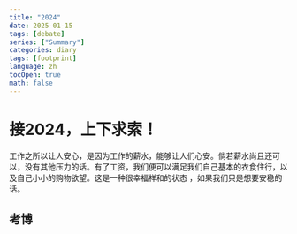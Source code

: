 ```yaml
---
title: "2024"
date: 2025-01-15
tags: [debate]
series: ["Summary"]
categories: diary
tags: [footprint]
language: zh
tocOpen: true
math: false
---
```


# 接2024，上下求索！

工作之所以让人安心，是因为工作的薪水，能够让人们心安。倘若薪水尚且还可以，没有其他压力的话。有了工资，我们便可以满足我们自己基本的衣食住行，以及自己小小的购物欲望。这是一种很幸福祥和的状态 ，如果我们只是想要安稳的话。



## 考博
